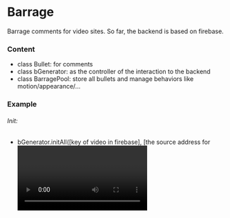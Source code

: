 # Barrage
 Barrage comments for video sites. So far, the backend is based on firebase.
### Content
* class Bullet: for comments
* class bGenerator: as the controller of the interaction to the backend
* class BarragePool: store all bullets and manage behaviors like motion/appearance/... 
### Example

###### Init:
* bGenerator.initAll([key of video in firebase], [the source address for <video>])

